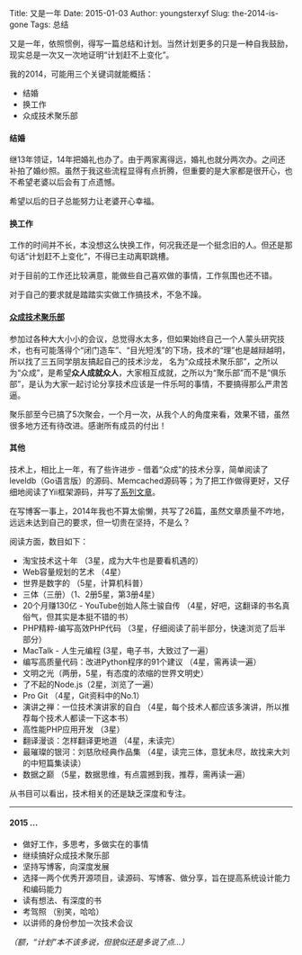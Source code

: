 Title: 又是一年
Date: 2015-01-03
Author: youngsterxyf
Slug: the-2014-is-gone
Tags: 总结


又是一年，依照惯例，得写一篇总结和计划。当然计划更多的只是一种自我鼓励，现实总是一次又一次地证明“计划赶不上变化”。

我的2014，可能用三个关键词就能概括：

- 结婚
- 换工作
- 众成技术聚乐部


#### 结婚

继13年领证，14年把婚礼也办了。由于两家离得远，婚礼也就分两次办。之间还补拍了婚纱照。虽然于我这些流程显得有点折腾，但重要的是大家都是很开心，也不希望老婆以后会有丁点遗憾。

希望以后的日子总能努力让老婆开心幸福。

#### 换工作

工作的时间并不长，本没想这么快换工作，何况我还是一个挺念旧的人。但还是那句话“计划赶不上变化”，不得已主动离职跳槽。

对于目前的工作还比较满意，能做些自己喜欢做的事情，工作氛围也还不错。

对于自己的要求就是踏踏实实做工作搞技术，不急不躁。

#### [众成技术聚乐部](http://happytechgroup.github.io/)

参加过各种大大小小的会议，总觉得水太多，但如果始终自己一个人蒙头研究技术，也有可能落得个“闭门造车”、“目光短浅”的下场，技术的“理”也是越辩越明，所以找了三五同学朋友搞起自己的技术沙龙，
名为“众成技术聚乐部”，之所以为“众成”，是希望**众人成就众人**，大家相互成就，之所以为“聚乐部”而不是“俱乐部”，是认为大家一起讨论分享技术应该是一件乐呵的事情，不要搞得那么严肃苦逼。

聚乐部至今已搞了5次聚会，一个月一次，从我个人的角度来看，效果不错，虽然很多地方还有待改进。感谢所有成员的付出！

#### 其他

技术上，相比上一年，有了些许进步 - 借着“众成”的技术分享，简单阅读了leveldb（Go语言版）的源码、Memcached源码等；为了把工作做得更好，又仔细地阅读了Yii框架源码，并写了[系列文章](http://youngsterxyf.github.io/tag/yii.html)。

在写博客一事上，2014年我也不算太偷懒，共写了26篇，虽然文章质量不咋地，远远未达到自己的要求，但一切贵在坚持，不是么？

阅读方面，数目如下：

- 淘宝技术这十年 （3星，成为大牛也是要看机遇的）
- Web容量规划的艺术 （4星）
- 世界是数字的 （5星，计算机科普）
- 三体（三册）（1、2册5星，第3册4星）
- 20个月赚130亿 - YouTube创始人陈士骏自传 （4星，好吧，这翻译的书名真俗气，但其实是本挺不错的书）
- PHP精粹-编写高效PHP代码 （3星，仔细阅读了前半部分，快速浏览了后半部分）
- MacTalk - 人生元编程 (3星，电子书，大致过了一遍）
- 编写高质量代码：改进Python程序的91个建议 （4星，需再读一遍）
- 文明之光（两册，5星，有态度的浓缩的世界文明史）
- 了不起的Node.js（2星，浏览了一遍）
- Pro Git （4星，Git资料中的No.1）
- 演讲之禅：一位技术演讲家的自白 （4星，每个技术人都应该多演讲，所以推荐每个技术人都读一下这本书）
- 高性能PHP应用开发 （3星）
- 翻译漫谈：怎样翻译更地道 （4星，未读完）
- 最璀璨的银河：刘慈欣经典作品集 （4星，读完三体，意犹未尽，故找来大刘的中短篇集读读）
- 数据之巅 （5星，数据思维，有点震撼到我，推荐，需再读一遍）

从书目可以看出，技术相关的还是缺乏深度和专注。

------

#### 2015 ...

- 做好工作，多思考，多做实在的事情
- 继续搞好众成技术聚乐部
- 坚持写博客，向深度发展
- 选择一两个优秀开源项目，读源码、写博客、做分享，旨在提高系统设计能力和编码能力
- 读有想法、有深度的书
- 考驾照 （别笑，哈哈）
- 以讲师的身份参加一次技术会议

*（额，“计划”本不该多说，但貌似还是多说了点...）*